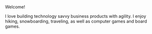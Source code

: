 Welcome!

I love building technology savvy business products with agility. I enjoy hiking, snowboarding, traveling, as well as computer games and board games.
